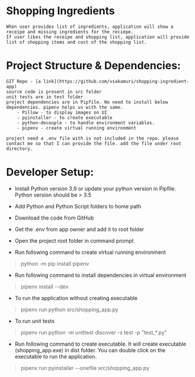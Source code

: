 # Shopping Ingredients 
    When user provides list of ingredients, application will show a receipe and missing ingredients for the reciepe. 
    If user likes the receipe and shopping list, application will provide list of shopping items and cost of the shopping list.

# Project Structure & Dependencies:
    GIT Repo - [a link](https://github.com/vsakamuri/shopping-ingredient-app)
    source code is present in src folder
    unit tests are in test folder
    project dependencies are in Pipfile. No need to install below dependencies. pipenv helps us with the same. 
        - Pillow - to display images on UI
        - pyinstaller - to create executable
        - python-decouple - to handle environment variables.
        - pipenv - create virtual running environment

    project need a .env file with is not included in the repo. please contact me so that I can provide the file. add the file under root directory.

# Developer Setup: 

* Install Python version 3.9 or update your python version in Pipfile. Python version should be > 3.5

* Add Python and Python Script folders to home path

* Download the code from GitHub

* Get the .env from app owner and add it to root folder

* Open the project root folder in command prompt 

* Run following command to create virtual running environment
>    python -m pip install pipenv

* Run following command to install dependencies in virtual environment
>    pipenv install --dev

* To run the application without creating executable 
>    pipenv run python src/shopping_app.py

* To run unit tests
>    pipenv run python -m unittest discover -s test -p "test_*.py"

* Run following command to create executable. It will create executable (shopping_app.exe) in dist folder. You can double click on the executable to run the application. 
>    pipenv run pyinstaller --onefile  src/shopping_app.py

 

